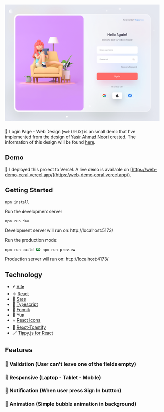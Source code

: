 <h1 align="center"><img src="./src/assets/thumbnail.png" alt="Demo Login Page" /></h1>

🔑 Login Page - Web Design <small>[web UI-UX]</small> is an small demo that I've implemented from the design of [Yasir Ahmad Noori](https://dribbble.com/yasirnoori) created. The information of this design will be found [here](https://dribbble.com/shots/15883367-Login-Page-Web-Design).

## Demo
🚀 I deployed this project to Vercel. A live demo is available on [https://web-demo-coral.vercel.app/](https://web-demo-coral.vercel.app/).

## Getting Started

```bash
npm install
```
Run the development server
```bash
npm run dev
```
Development server will run on: http://localhost:5173/

Run the production mode:

```bash
npm run build && npm run preview
```
Production server will run on: http://localhost:4173/
## Technology

- ⚡️ [Vite](https://vitejs.dev/)
- ⚛️ [React](https://reactjs.org/)
- 🎨 [Sass](https://sass-lang.com/)
- 👮 [Typescript](https://www.typescriptlang.org/)
- 🎯 [Formik](https://formik.org/)
- 🚧 [Yup](https://github.com/jquense/yup)
- ⭐️ [React Icons](https://react-icons.github.io/react-icons/)
- 🔔 [React-Toastify](https://www.npmjs.com/package/react-toastify)
- 🪄 [Tippy.js for React](https://github.com/atomiks/tippyjs-react)


## Features
### 🎉 Validation (User can't leave one of the fields empty)

### 🎉 Responsive (Laptop - Tablet - Mobile)
### 🎉 Notification (When user press Sign In buttton)
### 🎉 Animation (Simple bubble animation in background)
